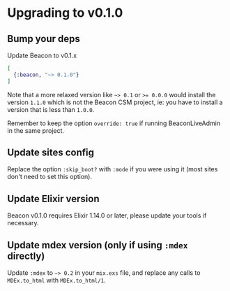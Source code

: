 # Upgrading to v0.1.0

## Bump your deps

Update Beacon to v0.1.x

```elixir
[
  {:beacon, "~> 0.1.0"}
]
```

Note that a more relaxed version like `~> 0.1`  or `>= 0.0.0` would install the version `1.1.0` which is not the Beacon CSM project,
ie: you have to install a version that is less than `1.0.0`.

Remember to keep the option `override: true` if running BeaconLiveAdmin in the same project.

## Update sites config

Replace the option `:skip_boot?` with `:mode` if you were using it (most sites don't need to set this option).

## Update Elixir version

Beacon v0.1.0 requires Elixir 1.14.0 or later, please update your tools if necessary.

## Update mdex version (only if using `:mdex` directly)

Update `:mdex` to `~> 0.2` in your `mix.exs` file, and replace any calls to `MDEx.to_html` with `MDEx.to_html/1`.